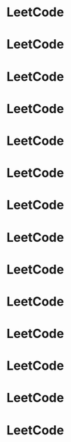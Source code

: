 # LeetCode
# LeetCode
# LeetCode
# LeetCode
# LeetCode
# LeetCode
# LeetCode
# LeetCode
# LeetCode
# LeetCode
# LeetCode
# LeetCode
# LeetCode
# LeetCode
